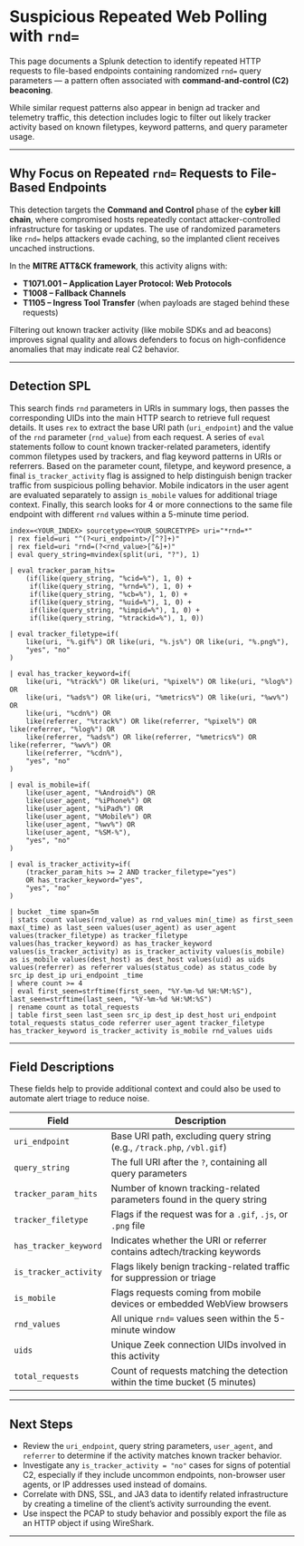 # **Suspicious Repeated Web Polling with `rnd=`**

This page documents a Splunk detection to identify repeated HTTP requests to file-based endpoints containing randomized `rnd=` query parameters — a pattern often associated with **command-and-control (C2) beaconing**.

While similar request patterns also appear in benign ad tracker and telemetry traffic, this detection includes logic to filter out likely tracker activity based on known filetypes, keyword patterns, and query parameter usage.

---

## **Why Focus on Repeated `rnd=` Requests to File-Based Endpoints**

This detection targets the **Command and Control** phase of the **cyber kill chain**, where compromised hosts repeatedly contact attacker-controlled infrastructure for tasking or updates. The use of randomized parameters like `rnd=` helps attackers evade caching, so the implanted client receives uncached instructions.

In the **MITRE ATT\&CK framework**, this activity aligns with:

* **T1071.001 – Application Layer Protocol: Web Protocols**
* **T1008 – Fallback Channels**
* **T1105 – Ingress Tool Transfer** (when payloads are staged behind these requests)

Filtering out known tracker activity (like mobile SDKs and ad beacons) improves signal quality and allows defenders to focus on high-confidence anomalies that may indicate real C2 behavior.

---

## **Detection SPL**

This search finds `rnd` parameters in URIs in summary logs, then passes the corresponding UIDs into the main HTTP search to retrieve full request details. It uses `rex` to extract the base URI path (`uri_endpoint`) and the value of the `rnd` parameter (`rnd_value`) from each request. A series of `eval` statements follow to count known tracker-related parameters, identify common filetypes used by trackers, and flag keyword patterns in URIs or referrers. Based on the parameter count, filetype, and keyword presence, a final `is_tracker_activity` flag is assigned to help distinguish benign tracker traffic from suspicious polling behavior. Mobile indicators in the user agent are evaluated separately to assign `is_mobile` values for additional triage context. Finally, this search looks for 4 or more connections to the same file endpoint with different `rnd` values within a 5-minute time period.

```spl
index=<YOUR_INDEX> sourcetype=<YOUR_SOURCETYPE> uri="*rnd=*"
| rex field=uri "^(?<uri_endpoint>/[^?]+)"
| rex field=uri "rnd=(?<rnd_value>[^&]+)"
| eval query_string=mvindex(split(uri, "?"), 1)

| eval tracker_param_hits=
    (if(like(query_string, "%cid=%"), 1, 0) +
     if(like(query_string, "%rnd=%"), 1, 0) +
     if(like(query_string, "%cb=%"), 1, 0) +
     if(like(query_string, "%uid=%"), 1, 0) +
     if(like(query_string, "%impid=%"), 1, 0) +
     if(like(query_string, "%trackid=%"), 1, 0))

| eval tracker_filetype=if(
    like(uri, "%.gif%") OR like(uri, "%.js%") OR like(uri, "%.png%"),
    "yes", "no"
)

| eval has_tracker_keyword=if(
    like(uri, "%track%") OR like(uri, "%pixel%") OR like(uri, "%log%") OR 
    like(uri, "%ads%") OR like(uri, "%metrics%") OR like(uri, "%wv%") OR 
    like(uri, "%cdn%") OR
    like(referrer, "%track%") OR like(referrer, "%pixel%") OR like(referrer, "%log%") OR 
    like(referrer, "%ads%") OR like(referrer, "%metrics%") OR like(referrer, "%wv%") OR 
    like(referrer, "%cdn%"),
    "yes", "no"
)

| eval is_mobile=if(
    like(user_agent, "%Android%") OR 
    like(user_agent, "%iPhone%") OR 
    like(user_agent, "%iPad%") OR 
    like(user_agent, "%Mobile%") OR 
    like(user_agent, "%wv%") OR 
    like(user_agent, "%SM-%"),
    "yes", "no"
)

| eval is_tracker_activity=if(
    (tracker_param_hits >= 2 AND tracker_filetype="yes")
    OR has_tracker_keyword="yes",
    "yes", "no"
)

| bucket _time span=5m
| stats count values(rnd_value) as rnd_values min(_time) as first_seen max(_time) as last_seen values(user_agent) as user_agent values(tracker_filetype) as tracker_filetype values(has_tracker_keyword) as has_tracker_keyword values(is_tracker_activity) as is_tracker_activity values(is_mobile) as is_mobile values(dest_host) as dest_host values(uid) as uids values(referrer) as referrer values(status_code) as status_code by src_ip dest_ip uri_endpoint _time
| where count >= 4
| eval first_seen=strftime(first_seen, "%Y-%m-%d %H:%M:%S"), last_seen=strftime(last_seen, "%Y-%m-%d %H:%M:%S")
| rename count as total_requests
| table first_seen last_seen src_ip dest_ip dest_host uri_endpoint total_requests status_code referrer user_agent tracker_filetype has_tracker_keyword is_tracker_activity is_mobile rnd_values uids
```

---

## **Field Descriptions**

These fields help to provide additional context and could also be used to automate alert triage to reduce noise.

| Field                 | Description                                                                 |
| --------------------- | --------------------------------------------------------------------------- |
| `uri_endpoint`        | Base URI path, excluding query string (e.g., `/track.php`, `/vbl.gif`)      |
| `query_string`        | The full URI after the `?`, containing all query parameters                 |
| `tracker_param_hits`  | Number of known tracking-related parameters found in the query string       |
| `tracker_filetype`    | Flags if the request was for a `.gif`, `.js`, or `.png` file                |
| `has_tracker_keyword` | Indicates whether the URI or referrer contains adtech/tracking keywords     |
| `is_tracker_activity` | Flags likely benign tracking-related traffic for suppression or triage      |
| `is_mobile`           | Flags requests coming from mobile devices or embedded WebView browsers      |
| `rnd_values`          | All unique `rnd=` values seen within the 5-minute window                    |
| `uids`                | Unique Zeek connection UIDs involved in this activity                       |
| `total_requests`      | Count of requests matching the detection within the time bucket (5 minutes) |

---

## **Next Steps**

* Review the `uri_endpoint`, query string parameters, `user_agent`, and `referrer` to determine if the activity matches known tracker behavior.
* Investigate any `is_tracker_activity = "no"` cases for signs of potential C2, especially if they include uncommon endpoints, non-browser user agents, or IP addresses used instead of domains.
* Correlate with DNS, SSL, and JA3 data to identify related infrastructure by creating a timeline of the client’s activity surrounding the event.
* Use inspect the PCAP to study behavior and possibly export the file as an HTTP object if using WireShark.

---


